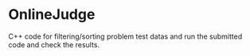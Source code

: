 # OnlineJudge
C++ code for filtering/sorting problem test datas and run the submitted code and check the results.
